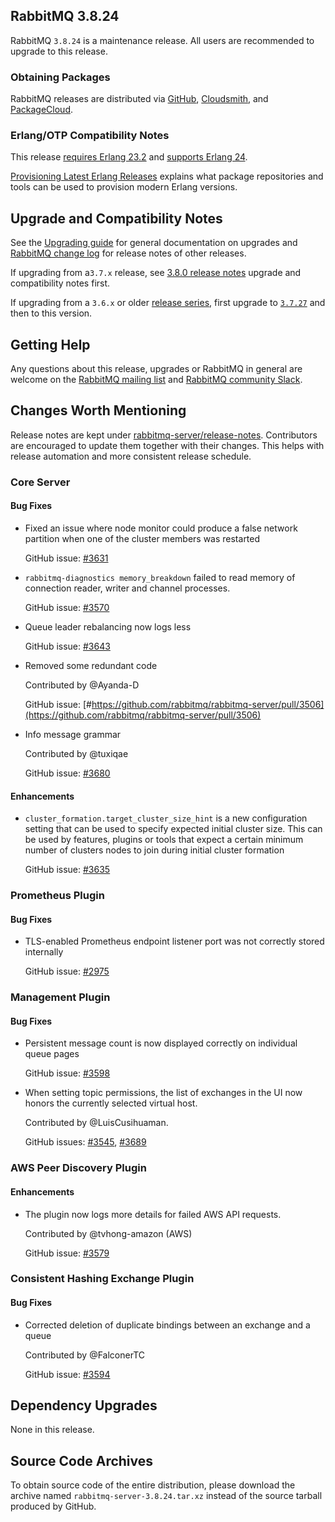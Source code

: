 ## RabbitMQ 3.8.24

RabbitMQ `3.8.24` is a maintenance release.
All users are recommended to upgrade to this release.

### Obtaining Packages

RabbitMQ releases are distributed via [GitHub](https://github.com/rabbitmq/rabbitmq-server/releases), [Cloudsmith](https://cloudsmith.io/~rabbitmq/repos/),
and [PackageCloud](https://packagecloud.io/rabbitmq).

### Erlang/OTP Compatibility Notes

This release [requires Erlang 23.2](https://www.rabbitmq.com/which-erlang.html) and [supports Erlang 24](https://blog.rabbitmq.com/posts/2021/03/erlang-24-support-roadmap/).

[Provisioning Latest Erlang Releases](https://www.rabbitmq.com/which-erlang.html#erlang-repositories) explains
what package repositories and tools can be used to provision modern Erlang versions.


## Upgrade and Compatibility Notes

See the [Upgrading guide](https://www.rabbitmq.com/upgrade.html) for general documentation on upgrades and
[RabbitMQ change log](https://www.rabbitmq.com/changelog.html) for release notes of other releases.

If upgrading from a`3.7.x` release, see [3.8.0 release notes](https://github.com/rabbitmq/rabbitmq-server/releases/tag/v3.8.0)
upgrade and compatibility notes first.

If upgrading from a `3.6.x` or older [release series](https://www.rabbitmq.com/versions.html), first upgrade
to [`3.7.27`](https://github.com/rabbitmq/rabbitmq-server/releases/tag/v3.7.27) and then to this version.


## Getting Help

Any questions about this release, upgrades or RabbitMQ in general are welcome on the [RabbitMQ mailing list](https://groups.google.com/forum/#!forum/rabbitmq-users)
and [RabbitMQ community Slack](https://rabbitmq-slack.herokuapp.com/).


## Changes Worth Mentioning

Release notes are kept under [rabbitmq-server/release-notes](https://github.com/rabbitmq/rabbitmq-server/tree/v3.8.x/release-notes).
Contributors are encouraged to update them together with their changes.  This helps with release automation and more
consistent release schedule.


### Core Server

#### Bug Fixes

 * Fixed an issue where node monitor could produce a false network partition when
   one of the cluster members was restarted

   GitHub issue: [#3631](https://github.com/rabbitmq/rabbitmq-server/pull/3631)

* `rabbitmq-diagnostics memory_breakdown` failed to read memory of connection
  reader, writer and channel processes.

   GitHub issue: [#3570](https://github.com/rabbitmq/rabbitmq-server/issues/3570)

 * Queue leader rebalancing now logs less

   GitHub issue: [#3643](https://github.com/rabbitmq/rabbitmq-server/pull/3643)

 * Removed some redundant code

   Contributed by @Ayanda-D

   GitHub issue: [#https://github.com/rabbitmq/rabbitmq-server/pull/3506](https://github.com/rabbitmq/rabbitmq-server/pull/3506)

 * Info message grammar

   Contributed by @tuxiqae

   GitHub issue: [#3680](https://github.com/rabbitmq/rabbitmq-server/pull/3680)

#### Enhancements

 * `cluster_formation.target_cluster_size_hint` is a new configuration setting that can be used to specify expected initial cluster size.
   This can be used by features, plugins or tools that expect a certain minimum number of clusters nodes
   to join during initial cluster formation

   GitHub issue: [#3635](https://github.com/rabbitmq/rabbitmq-server/pull/3635)


### Prometheus Plugin

#### Bug Fixes

 * TLS-enabled Prometheus endpoint listener port was not correctly stored internally

   GitHub issue: [#2975](https://github.com/rabbitmq/rabbitmq-server/issues/2975)


### Management Plugin

#### Bug Fixes

 * Persistent message count is now displayed correctly on individual queue pages

   GitHub issue: [#3598](https://github.com/rabbitmq/rabbitmq-server/pull/3598)

 * When setting topic permissions, the list of exchanges in the UI now honors the
   currently selected virtual host.

   Contributed by @LuisCusihuaman.

   GitHub issues: [#3545](https://github.com/rabbitmq/rabbitmq-server/pull/3545), [#3689](https://github.com/rabbitmq/rabbitmq-server/pull/3689)


### AWS Peer Discovery Plugin

#### Enhancements

 * The plugin now logs more details for failed AWS API requests.

   Contributed by @tvhong-amazon (AWS)

   GitHub issue: [#3579](https://github.com/rabbitmq/rabbitmq-server/pull/3579)


### Consistent Hashing Exchange Plugin

#### Bug Fixes

 * Corrected deletion of duplicate bindings between an exchange and a queue

   Contributed by @FalconerTC

   GitHub issue: [#3594](https://github.com/rabbitmq/rabbitmq-server/pull/3594)


## Dependency Upgrades

 None in this release.


## Source Code Archives

To obtain source code of the entire distribution, please download the archive named `rabbitmq-server-3.8.24.tar.xz`
instead of the source tarball produced by GitHub.

